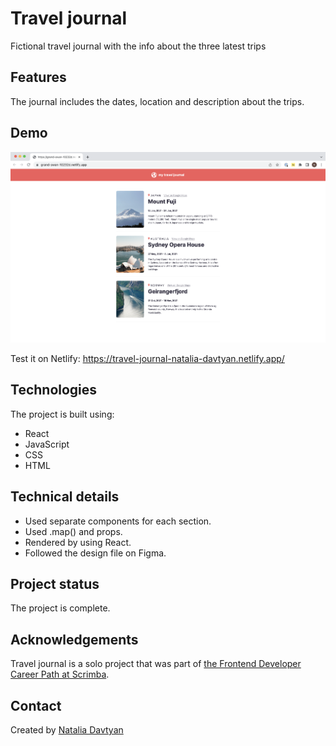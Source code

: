 # Travel journal

Fictional travel journal with the info about the three latest trips

## Features
The journal includes the dates, location and description about the trips.

## Demo
![The demonstration](images/screenshot.png)

Test it on Netlify: https://travel-journal-natalia-davtyan.netlify.app/

## Technologies
The project is built using:
* React
* JavaScript
* CSS
* HTML


## Technical details
* Used separate components for each section.
* Used .map() and props.
* Rendered by using React.
* Followed the design file on Figma.

## Project status
The project is complete.

## Acknowledgements
Travel journal is a solo project that was part of [the Frontend Developer Career Path at Scrimba](https://scrimba.com/learn/frontend).

## Contact
Created by [Natalia Davtyan](https://github.com/nataliadavtyan)
